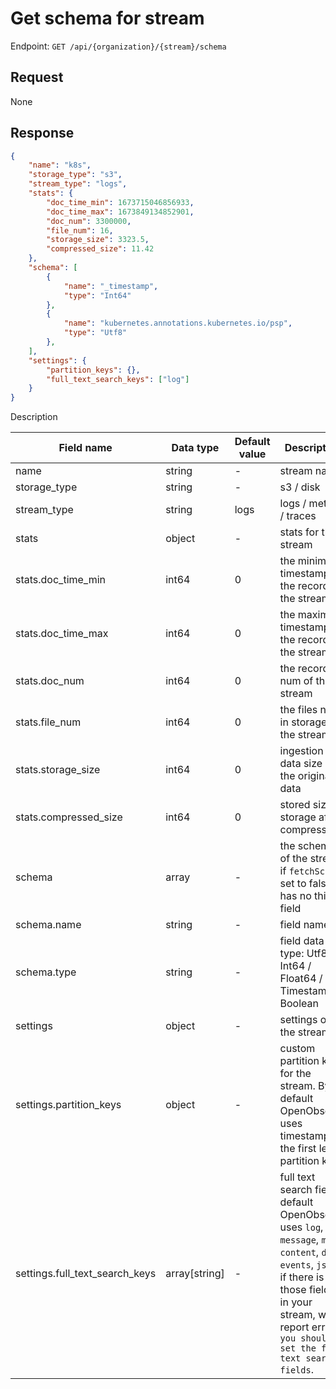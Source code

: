 # Get schema for stream

Endpoint: `GET /api/{organization}/{stream}/schema`

## Request

None

## Response

```json
{
    "name": "k8s",
    "storage_type": "s3",
    "stream_type": "logs",
    "stats": {
        "doc_time_min": 1673715046856933,
        "doc_time_max": 1673849134852901,
        "doc_num": 3300000,
        "file_num": 16,
        "storage_size": 3323.5,
        "compressed_size": 11.42
    },
    "schema": [
        {
            "name": "_timestamp",
            "type": "Int64"
        },
        {
            "name": "kubernetes.annotations.kubernetes.io/psp",
            "type": "Utf8"
        },
    ],
    "settings": {
        "partition_keys": {},
        "full_text_search_keys": ["log"]
    }
}
```

Description

| Field name | Data type | Default value | Description |
|------------|-----------|---------------|-------------|
| name       | string    | -             | stream name |
| storage_type | string  | -             | s3 / disk   |
| stream_type | string   | logs          | logs / metrics / traces |
| stats      | object    | -             | stats for the stream |
| stats.doc_time_min | int64 | 0         | the minimum timestamp of the record in the stream |
| stats.doc_time_max | int64 | 0         | the maximum timestamp of the record in the stream |
| stats.doc_num      | int64 | 0         | the records num of the stream |
| stats.file_num     | int64 | 0         | the files num in storage of the stream |
| stats.storage_size | int64 | 0         | ingestion data size of the original data |
| stats.compressed_size | int64 | 0      | stored size in storage after compression |
| schema     | array     | -             | the schema of the stream, if `fetchSchema` set to false, has no this field |
| schema.name | string   | -             | field name |
| schema.type | string   | -             | field data type: Utf8 / Int64 / Float64 / Timestamp / Boolean |
| settings   | object    | -             | settings of the stream |
| settings.partition_keys | object | -   | custom partition keys for the stream. By default OpenObserve uses timestamp as the first level partition key |
| settings.full_text_search_keys | array[string] | - | full text search fields, default OpenObserve uses `log`, `message`, `msg`, `content`, `data`, `events`, `json`, if there is no those fields in your stream, will report error: `you should set the full text search fields`. |
